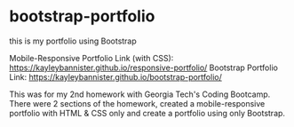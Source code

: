 # bootstrap-portfolio
this is my portfolio using Bootstrap

Mobile-Responsive Portfolio Link (with CSS): https://kayleybannister.github.io/responsive-portfolio/
Bootstrap Portfolio Link: https://kayleybannister.github.io/bootstrap-portfolio/ 

This was for my 2nd homework with Georgia Tech's Coding Bootcamp. There were 2 sections of the homework, created a mobile-responsive portfolio with HTML & CSS only and create a portfolio using only Bootstrap.
